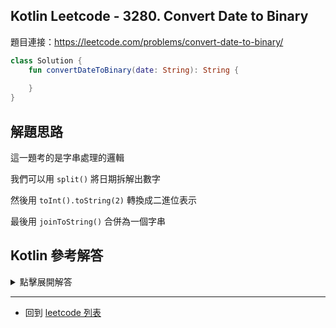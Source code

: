 ## Kotlin Leetcode - 3280. Convert Date to Binary

題目連接：<https://leetcode.com/problems/convert-date-to-binary/>

```kotlin
class Solution {
    fun convertDateToBinary(date: String): String {
        
    }
}
```

## 解題思路

這一題考的是字串處理的邏輯

我們可以用 `split()` 將日期拆解出數字

然後用 `toInt().toString(2)`  轉換成二進位表示

最後用 `joinToString()` 合併為一個字串

## Kotlin 參考解答

<details>
  <summary markdown='span'>點擊展開解答</summary>

```kotlin
class Solution {
    fun convertDateToBinary(date: String) =
        date.split('-')
            .joinToString("-") {
                it.toInt().toString(2)
            }
}
```
</details>

------

- 回到 [leetcode 列表](index.md)
